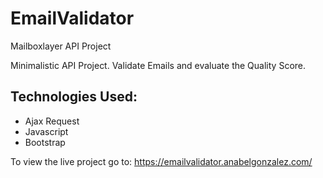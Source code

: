 # EmailValidator
Mailboxlayer API Project

Minimalistic API Project. Validate Emails and evaluate the Quality Score.

## Technologies Used:
* Ajax Request
* Javascript
* Bootstrap


To view the live project go to:
https://emailvalidator.anabelgonzalez.com/

